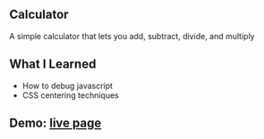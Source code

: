## Calculator
A simple calculator that lets you add, subtract, divide, and multiply

## What I Learned
* How to debug javascript
* CSS centering techniques

## Demo: [live page](https://shantorian.github.io/calculator/)
